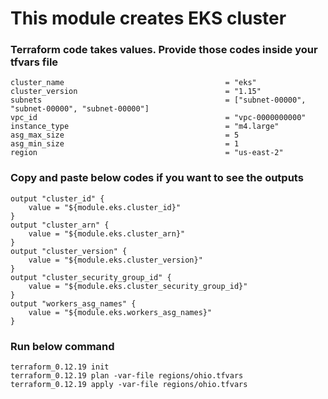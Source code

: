 # This module creates EKS cluster

### Terraform code takes values. Provide those codes inside your tfvars file
```
cluster_name                                    = "eks"
cluster_version                                 = "1.15"
subnets                                         = ["subnet-00000", "subnet-00000", "subnet-00000"]
vpc_id                                          = "vpc-0000000000"
instance_type                                   = "m4.large"
asg_max_size                                    = 5
asg_min_size                                    = 1
region                                          = "us-east-2"
```

### Copy and paste below codes if you want to see the outputs

```
output "cluster_id" {
	value = "${module.eks.cluster_id}"
}
output "cluster_arn" {
	value = "${module.eks.cluster_arn}"
}
output "cluster_version" {
	value = "${module.eks.cluster_version}"
}
output "cluster_security_group_id" {
	value = "${module.eks.cluster_security_group_id}"
}
output "workers_asg_names" {
	value = "${module.eks.workers_asg_names}"
}
```

### Run below command
``` 
terraform_0.12.19 init
terraform_0.12.19 plan -var-file regions/ohio.tfvars
terraform_0.12.19 apply -var-file regions/ohio.tfvars
```